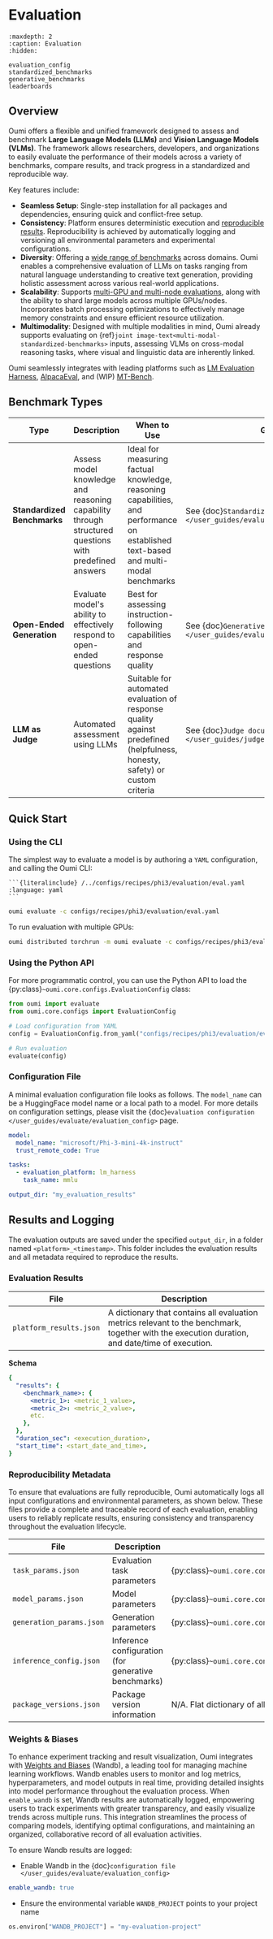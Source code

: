 # Evaluation

```{toctree}
:maxdepth: 2
:caption: Evaluation
:hidden:

evaluation_config
standardized_benchmarks
generative_benchmarks
leaderboards
```

## Overview

Oumi offers a flexible and unified framework designed to assess and benchmark **Large Language Models (LLMs)** and **Vision Language Models (VLMs)**. The framework allows researchers, developers, and organizations to easily evaluate the performance of their models across a variety of benchmarks, compare results, and track progress in a standardized and reproducible way.

Key features include:
- **Seamless Setup**: Single-step installation for all packages and dependencies, ensuring quick and conflict-free setup.
- **Consistency**: Platform ensures deterministic execution and [reproducible results](/user_guides/evaluate/evaluate.md#results-and-logging). Reproducibility is achieved by automatically logging and versioning all environmental parameters and experimental configurations.
- **Diversity**: Offering a [wide range of benchmarks](/user_guides/evaluate/evaluate.md#benchmark-types) across domains. Oumi enables a comprehensive evaluation of LLMs on tasks ranging from natural language understanding to creative text generation, providing holistic assessment across various real-world applications.
- **Scalability**: Supports [multi-GPU and multi-node evaluations](/user_guides/infer/infer.md#distributed-inference), along with the ability to shard large models across multiple GPUs/nodes. Incorporates batch processing optimizations to effectively manage memory constraints and ensure efficient resource utilization.
- **Multimodality**: Designed with multiple modalities in mind, Oumi already supports evaluating on {ref}`joint image-text<multi-modal-standardized-benchmarks>` inputs, assessing VLMs on cross-modal reasoning tasks, where visual and linguistic data are inherently linked.
<!-- Consider adding later:
**Extensibility**: Designed with simplicity and modularity in mind, Oumi offers a flexible framework that empowers the community to easily contribute new benchmarks and metrics. This facilitates continuous improvement and ensures the platform evolves alongside emerging research and industry trends.
-->

Oumi seamlessly integrates with leading platforms such as [LM Evaluation Harness](https://github.com/EleutherAI/lm-evaluation-harness), [AlpacaEval](https://github.com/tatsu-lab/alpaca_eval), and (WIP) [MT-Bench](https://github.com/lm-sys/FastChat/tree/main/fastchat/llm_judge).


## Benchmark Types

| Type | Description | When to Use | Get Started |
|------|-------------|-------------|-------------|
| **Standardized Benchmarks** | Assess model knowledge and reasoning capability through structured questions with predefined answers | Ideal for measuring factual knowledge, reasoning capabilities, and performance on established text-based and multi-modal benchmarks | See {doc}`Standardized benchmarks page </user_guides/evaluate/standardized_benchmarks>` |
| **Open-Ended Generation** | Evaluate model's ability to effectively respond to open-ended questions | Best for assessing instruction-following capabilities and response quality | See {doc}`Generative benchmarks page </user_guides/evaluate/generative_benchmarks>` |
| **LLM as Judge** | Automated assessment using LLMs | Suitable for automated evaluation of response quality against predefined (helpfulness, honesty, safety) or custom criteria | See {doc}`Judge documentation </user_guides/judge/judge>` |

## Quick Start

### Using the CLI

The simplest way to evaluate a model is by authoring a `YAML` configuration, and calling the Oumi CLI:

````{dropdown} configs/recipes/phi3/evaluation/eval.yaml
```{literalinclude} /../configs/recipes/phi3/evaluation/eval.yaml
:language: yaml
```
````

```bash
oumi evaluate -c configs/recipes/phi3/evaluation/eval.yaml
```

To run evaluation with multiple GPUs:
```bash
oumi distributed torchrun -m oumi evaluate -c configs/recipes/phi3/evaluation/eval.yaml
```

### Using the Python API

For more programmatic control, you can use the Python API to load the {py:class}`~oumi.core.configs.EvaluationConfig` class:

```python
from oumi import evaluate
from oumi.core.configs import EvaluationConfig

# Load configuration from YAML
config = EvaluationConfig.from_yaml("configs/recipes/phi3/evaluation/eval.yaml")

# Run evaluation
evaluate(config)
```

### Configuration File

A minimal evaluation configuration file looks as follows. The `model_name` can be a HuggingFace model name or a local path to a model. For more details on configuration settings, please visit the {doc}`evaluation configuration </user_guides/evaluate/evaluation_config>` page.

```yaml
model:
  model_name: "microsoft/Phi-3-mini-4k-instruct"
  trust_remote_code: True

tasks:
  - evaluation_platform: lm_harness
    task_name: mmlu

output_dir: "my_evaluation_results"
```


## Results and Logging

The evaluation outputs are saved under the specified `output_dir`, in a folder named `<platform>_<timestamp>`. This folder includes the evaluation results and all metadata required to reproduce the results.

### Evaluation Results

| File | Description |
|------|-------------|
| `platform_results.json` | A dictionary that contains all evaluation metrics relevant to the benchmark, together with the execution duration, and date/time of execution.

**Schema**
```yaml
{
  "results": {
    <benchmark_name>: {
      <metric_1>: <metric_1_value>,
      <metric_2>: <metric_2_value>,
      etc.
    },
  },
  "duration_sec": <execution_duration>,
  "start_time": <start_date_and_time>,
}
```

### Reproducibility Metadata

To ensure that evaluations are fully reproducible, Oumi automatically logs all input configurations and environmental parameters, as shown below. These files provide a complete and traceable record of each evaluation, enabling users to reliably replicate results, ensuring consistency and transparency throughout the evaluation lifecycle.


| File | Description | Reference |
|------|-------------|-----------|
| `task_params.json` | Evaluation task parameters | {py:class}`~oumi.core.configs.params.evaluation_params.EvaluationTaskParams` |
| `model_params.json` | Model parameters | {py:class}`~oumi.core.configs.params.model_params.ModelParams` |
| `generation_params.json` | Generation parameters | {py:class}`~oumi.core.configs.params.generation_params.GenerationParams` |
| `inference_config.json` | Inference configuration (for generative benchmarks) | {py:class}`~oumi.core.configs.inference_config.InferenceConfig` |
| `package_versions.json` | Package version information | N/A. Flat dictionary of all installed packages and their versions |

### Weights & Biases

To enhance experiment tracking and result visualization, Oumi integrates with [Weights and Biases](https://wandb.ai/site) (Wandb), a leading tool for managing machine learning workflows. Wandb enables users to monitor and log metrics, hyperparameters, and model outputs in real time, providing detailed insights into model performance throughout the evaluation process. When `enable_wandb` is set, Wandb results are automatically logged, empowering users to track experiments with greater transparency, and easily visualize trends across multiple runs. This integration streamlines the process of comparing models, identifying optimal configurations, and maintaining an organized, collaborative record of all evaluation activities.

To ensure Wandb results are logged:

- Enable Wandb in the {doc}`configuration file </user_guides/evaluate/evaluation_config>`
```yaml
enable_wandb: true
```
- Ensure the environmental variable `WANDB_PROJECT` points to your project name
```python
os.environ["WANDB_PROJECT"] = "my-evaluation-project"
```
